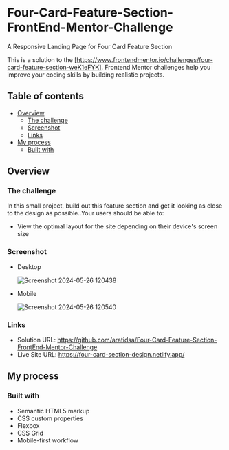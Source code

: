 # Four-Card-Feature-Section-FrontEnd-Mentor-Challenge
A Responsive Landing Page for Four Card Feature Section 

This is a solution to the [https://www.frontendmentor.io/challenges/four-card-feature-section-weK1eFYK]. Frontend Mentor challenges help you improve your coding skills by building realistic projects.

## Table of contents

- [Overview](#overview)
  - [The challenge](#the-challenge)
  - [Screenshot](#screenshot)
  - [Links](#links)
- [My process](#my-process)
  - [Built with](#built-with)

## Overview

### The challenge
In this small project, build out this feature section and get it looking as close to the design as possible..Your users should be able to:
- View the optimal layout for the site depending on their device's screen size

### Screenshot
- Desktop
    
  ![Screenshot 2024-05-26 120438](https://github.com/aratidsa/Four-Card-Feature-Section-FrontEnd-Mentor-Challenge/assets/128802362/c7619841-8481-41c7-a1b9-d2701bed13a6)

- Mobile
  
   ![Screenshot 2024-05-26 120540](https://github.com/aratidsa/Four-Card-Feature-Section-FrontEnd-Mentor-Challenge/assets/128802362/e16a7156-905e-4d89-98e6-b462ffdf9ba6)

### Links

- Solution URL: https://github.com/aratidsa/Four-Card-Feature-Section-FrontEnd-Mentor-Challenge
- Live Site URL: https://four-card-section-design.netlify.app/

## My process

### Built with

- Semantic HTML5 markup
- CSS custom properties
- Flexbox
- CSS Grid
- Mobile-first workflow

